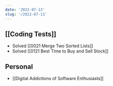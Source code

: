 ```yaml
---
date: '2022-07-13'
slug: '/2022-07-13'
---
```


## [[Coding Tests]]

- Solved [[0021 Merge Two Sorted Lists]]
- Solved [[0121 Best Time to Buy and Sell Stock]]

## Personal

- [[Digital Addictions of Software Enthusiasts]]
